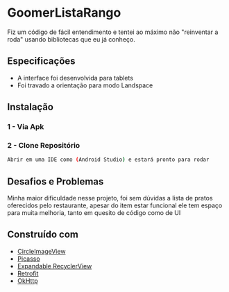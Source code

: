 # GoomerListaRango

Fiz um código de fácil entendimento e tentei ao máximo não "reinventar a roda" usando bibliotecas que eu já conheço.

## Especificações
* A interface foi desenvolvida para tablets
* Foi travado a orientação para modo Landspace

## Instalação

### 1 - Via Apk
### 2 - Clone Repositório
```bash
Abrir em uma IDE como (Android Studio) e estará pronto para rodar
```


## Desafios e Problemas
Minha maior dificuldade nesse projeto, foi sem dúvidas a lista de pratos oferecidos pelo restaurante, apesar do item estar funcional ele tem espaço para muita melhoria, tanto em quesito de código como de UI

## Construído com
* [CircleImageView](https://github.com/hdodenhof/CircleImageView)
* [Picasso](https://github.com/square/picasso)
* [Expandable RecyclerView](https://github.com/thoughtbot/expandable-recycler-view)
* [Retrofit](https://github.com/square/retrofit)
* [OkHttp](https://github.com/square/okhttp)

